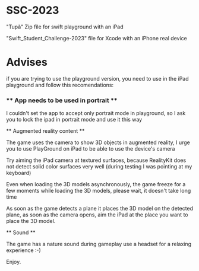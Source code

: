 # SSC-2023

"Tupã" Zip file for swift playground with an iPad

"Swift_Student_Challenge-2023" file for Xcode with an iPhone real device


# Advises
if you are trying to use the playground version, you need to use in the iPad playground and follow this recomendations:

### ** App needs to be used in portrait **

I couldn't set the app to accept only portrait mode in playground, so I ask you to lock the ipad in portrait mode and use it this way

** Augmented reality content **

The game uses the camera to show 3D objects in augmented reality, I urge you to use PlayGround on iPad to be able to use the device's camera

Try aiming the iPad camera at textured surfaces, because RealityKit does not detect solid color surfaces very well (during testing I was pointing at my keyboard)

Even when loading the 3D models asynchronously, the game freeze for a few moments while loading the 3D models, please wait, it doesn't take long time

As soon as the game detects a plane it places the 3D model on the detected plane, as soon as the camera opens, aim the iPad at the place you want to place the 3D model.

** Sound **

The game has a nature sound during gameplay use a headset for a relaxing experience :-)

Enjoy.
